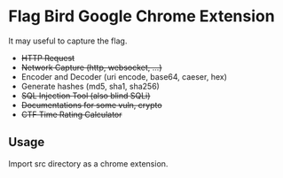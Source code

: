 # Flag Bird Google Chrome Extension

It may useful to capture the flag.

- ~~HTTP Request~~
- ~~Network Capture (http, websocket, ...)~~
- Encoder and Decoder (uri encode, base64, caeser, hex)
- Generate hashes (md5, sha1, sha256)
- ~~SQL Injection Tool (also blind SQLi)~~
- ~~Documentations for some vuln, crypto~~
- ~~CTF Time Rating Calculator~~

## Usage
Import src directory as a chrome extension.
